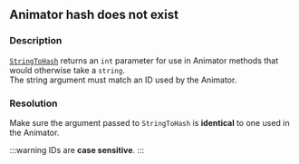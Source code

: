 ## Animator hash does not exist
### Description
[`StringToHash`](https://docs.unity3d.com/ScriptReference/Animator.StringToHash.html) returns an `int` parameter for use in Animator methods that would otherwise take a `string`.  
The string argument must match an ID used by the Animator.

### Resolution
Make sure the argument passed to `StringToHash` is **identical** to one used in the Animator.  

:::warning
IDs are **case sensitive**.
:::  